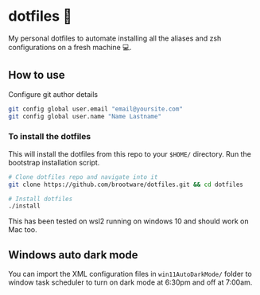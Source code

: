 # dotfiles 🧰

My personal dotfiles to automate installing all the aliases and zsh configurations on a fresh machine 💻.


## How to use

Configure git author details

```zsh
git config global user.email "email@yoursite.com"
git config global user.name "Name Lastname"
```

### To install the dotfiles

This will install the dotfiles from this repo to your `$HOME/` directory.
Run the bootstrap installation script.


```zsh
# Clone dotfiles repo and navigate into it
git clone https://github.com/brootware/dotfiles.git && cd dotfiles

# Install dotfiles
./install
```

This has been tested on wsl2 running on windows 10 and should work on Mac too.

## Windows auto dark mode

You can import the XML configuration files in `win11AutoDarkMode/` folder to window task scheduler to turn on dark mode at 6:30pm and off at 7:00am.